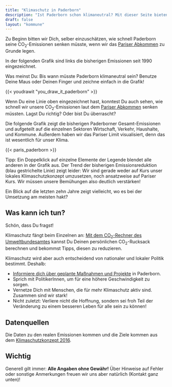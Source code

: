 ```yaml
---
title: "Klimaschutz in Paderborn"
description: "Ist Paderborn schon klimaneutral? Mit dieser Seite bieten wir interessierten PaderbornanerInnen die Möglichkeit, sich schnell und einfach über Klimaschutz in Paderborn zu informieren."
draft: false
layout: "kommune"
---
```


Zu Beginn bitten wir Dich, selber einzuschätzen, wie schnell Paderborn seine
CO<sub>2</sub>-Emissionen senken müsste, wenn wir das [Pariser Abkommen](../../paris-limits) zu Grunde legen.

In der folgenden Grafik sind links die bisherigen Emissionen seit 1990 eingezeichnet.

Was meinst Du: Bis wann müsste Paderborn klimaneutral sein? Benutze Deine Maus oder Deinen Finger und zeichne einfach in die Grafik!

{{< youdrawit "you_draw_it_paderborn" >}}

Wenn Du eine Linie oben eingezeichnet hast, konntest Du auch sehen, wie schnell wir unsere CO<sub>2</sub>-Emissionen laut dem [Pariser Abkommen](../../paris-limits) senken müssten. Lagst Du richtig? Oder bist Du überrascht?

Die folgende Grafik zeigt die bisherigen Paderborner Gesamt-Emissionen und aufgeteilt auf die einzelnen Sektoren Wirtschaft, Verkehr, Haushalte, und Kommune. Außerdem haben wir das Pariser Limit visualisiert, denn das ist wesentlich für unser Klima.

{{< paris_paderborn >}}

Tipp: Ein Doppelklick auf einzelne Elemente der Legende blendet alle anderen in der Grafik aus.
Der Trend der bisherigen Emissionsreduktion (blau gestrichelte Linie) zeigt leider:
Wir sind gerade weder auf Kurs unser lokales Klimaschutzkonzept umzusetzen, noch ansatzweise auf Pariser Kurs.
Wir müssen unsere Bemühungen also deutlich verstärken!

Ein Blick auf die letzten zehn Jahre zeigt vielleicht, wo es bei der Umsetzung am meisten hakt?

## Was kann ich tun?

Schön, dass Du fragst!

Klimaschutz fängt beim Einzelnen an: [Mit dem CO<sub>2</sub>-Rechner des Umweltbundesamtes](https://uba.co2-rechner.de/de_DE/) kannst Du Deinen persönlichen CO<sub>2</sub>-Rucksack berechnen und bekommst Tipps, diesen zu reduzieren.

Klimaschutz wird aber auch entscheidend von nationaler und lokaler Politik bestimmt.
Deshalb:

- [Informiere dich über geplante Maßnahmen und Projekte](https://www.paderborn.de/wohnen-soziales/umwelt-gruen/Klimaschutz.php) in Paderborn.
- Sprich mit PolitikerInnen, um für eine höhere Geschwindigkeit zu sorgen.
- Vernetze Dich mit Menschen, die für mehr Klimaschutz aktiv sind. Zusammen sind wir stark! 
- Nicht zuletzt: Verliere nicht die Hoffnung, sondern sei froh Teil der Veränderung zu einem besseren Leben für alle sein zu können!

## Datenquellen

Die Daten zu den realen Emissionen kommen und die Ziele kommen aus dem [Klimaschutzkonzept 2016](https://www.paderborn.de/wohnen-soziales/umwelt-gruen/klimaschutzkonzept-der-stadt-paderborn.php.media/93202/2016-11-03_IKK_Paderborn.pdf).

## Wichtig

Generell gilt immer: **Alle Angaben ohne Gewähr!** Über Hinweise auf
Fehler oder sonstige Anmerkungen freuen wir uns aber natürlich (Kontakt ganz unten)!
